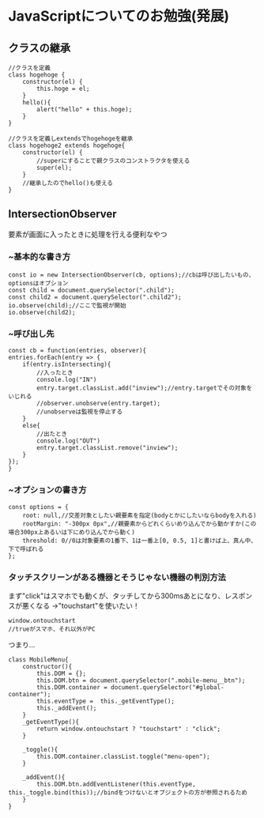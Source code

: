 # JavaScriptについてのお勉強(発展)

## クラスの継承

    //クラスを定義
    class hogehoge {
        constructor(el) {
            this.hoge = el;
        }
        hello(){
            alert("hello" + this.hoge);
        }
    }

    //クラスを定義しextendsでhogehogeを継承
    class hogehoge2 extends hogehoge{
        constructor(el) {
            //superにすることで親クラスのコンストラクタを使える
            super(el);
        }
        //継承したのでhello()も使える
    }

## IntersectionObserver
要素が画面に入ったときに処理を行える便利なやつ

### ~基本的な書き方

    const io = new IntersectionObserver(cb, options);//cbは呼び出したいもの、optionsはオプション
    const child = document.querySelector(".child");
    const child2 = document.querySelector(".child2");
    io.observe(child);//ここで監視が開始
    io.observe(child2);

### ~呼び出し先

    const cb = function(entries, observer){
    entries.forEach(entry => {
        if(entry.isIntersecting){
            //入ったとき
            console.log("IN")
            entry.target.classList.add("inview");//entry.targetでその対象をいじれる
            //observer.unobserve(entry.target);
            //unobserveは監視を停止する
        }
        else{
            //出たとき
            console.log("OUT")
            entry.target.classList.remove("inview");
        }
    });
    }

### ~オプションの書き方

    const options = {
        root: null,//交差対象としたい親要素を指定(bodyとかにしたいならbodyを入れる)
        rootMargin: "-300px 0px",//親要素からどれくらいめり込んでから動かすか(この場合300px上あるいは下にめり込んでから動く)
        threshold: 0//0は対象要素の1番下、1は一番上[0, 0.5, 1]と書けば上、真ん中、下で呼ばれる
    };


### タッチスクリーンがある機器とそうじゃない機器の判別方法
まず"click"はスマホでも動くが、タッチしてから300msあとになり、レスポンスが悪くなる
→"touchstart"を使いたい！

    window.ontouchstart
    //trueがスマホ、それ以外がPC

つまり...

    class MobileMenu{
        constructor(){
            this.DOM = {};
            this.DOM.btn = document.querySelector(".mobile-menu__btn");
            this.DOM.container = document.querySelector("#global-container");
            this.eventType =  this._getEventType();
            this._addEvent();
        }
        _getEventType(){
            return window.ontouchstart ? "touchstart" : "click";
        }

        _toggle(){
            this.DOM.container.classList.toggle("menu-open");
        }

        _addEvent(){
            this.DOM.btn.addEventListener(this.eventType, this._toggle.bind(this));//bindをつけないとオブジェクトの方が参照されるため
        }
    }
